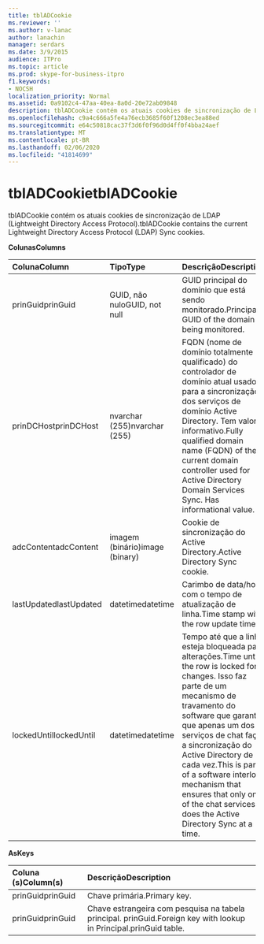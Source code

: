 ```yaml
---
title: tblADCookie
ms.reviewer: ''
ms.author: v-lanac
author: lanachin
manager: serdars
ms.date: 3/9/2015
audience: ITPro
ms.topic: article
ms.prod: skype-for-business-itpro
f1.keywords:
- NOCSH
localization_priority: Normal
ms.assetid: 0a9102c4-47aa-40ea-8a0d-20e72ab09848
description: tblADCookie contém os atuais cookies de sincronização de LDAP (Lightweight Directory Access Protocol).
ms.openlocfilehash: c9a4c666a5fe4a76ecb3685f60f1208ec3ea88ed
ms.sourcegitcommit: e64c50818cac37f3d6f0f96d0d4ff0f4bba24aef
ms.translationtype: MT
ms.contentlocale: pt-BR
ms.lasthandoff: 02/06/2020
ms.locfileid: "41814699"
---
```

# <a name="tbladcookie"></a><span data-ttu-id="1dc01-103">tblADCookie</span><span class="sxs-lookup"><span data-stu-id="1dc01-103">tblADCookie</span></span>
 
<span data-ttu-id="1dc01-104">tblADCookie contém os atuais cookies de sincronização de LDAP (Lightweight Directory Access Protocol).</span><span class="sxs-lookup"><span data-stu-id="1dc01-104">tblADCookie contains the current Lightweight Directory Access Protocol (LDAP) Sync cookies.</span></span>
  
<span data-ttu-id="1dc01-105">**Colunas**</span><span class="sxs-lookup"><span data-stu-id="1dc01-105">**Columns**</span></span>

|<span data-ttu-id="1dc01-106">**Coluna**</span><span class="sxs-lookup"><span data-stu-id="1dc01-106">**Column**</span></span>|<span data-ttu-id="1dc01-107">**Tipo**</span><span class="sxs-lookup"><span data-stu-id="1dc01-107">**Type**</span></span>|<span data-ttu-id="1dc01-108">**Descrição**</span><span class="sxs-lookup"><span data-stu-id="1dc01-108">**Description**</span></span>|
|:-----|:-----|:-----|
|<span data-ttu-id="1dc01-109">prinGuid</span><span class="sxs-lookup"><span data-stu-id="1dc01-109">prinGuid</span></span>  <br/> |<span data-ttu-id="1dc01-110">GUID, não nulo</span><span class="sxs-lookup"><span data-stu-id="1dc01-110">GUID, not null</span></span>  <br/> |<span data-ttu-id="1dc01-111">GUID principal do domínio que está sendo monitorado.</span><span class="sxs-lookup"><span data-stu-id="1dc01-111">Principal GUID of the domain being monitored.</span></span>  <br/> |
|<span data-ttu-id="1dc01-112">prinDCHost</span><span class="sxs-lookup"><span data-stu-id="1dc01-112">prinDCHost</span></span>  <br/> |<span data-ttu-id="1dc01-113">nvarchar (255)</span><span class="sxs-lookup"><span data-stu-id="1dc01-113">nvarchar (255)</span></span>  <br/> |<span data-ttu-id="1dc01-114">FQDN (nome de domínio totalmente qualificado) do controlador de domínio atual usado para a sincronização dos serviços de domínio Active Directory. Tem valor informativo.</span><span class="sxs-lookup"><span data-stu-id="1dc01-114">Fully qualified domain name (FQDN) of the current domain controller used for Active Directory Domain Services Sync. Has informational value.</span></span>  <br/> |
|<span data-ttu-id="1dc01-115">adcContent</span><span class="sxs-lookup"><span data-stu-id="1dc01-115">adcContent</span></span>  <br/> |<span data-ttu-id="1dc01-116">imagem (binário)</span><span class="sxs-lookup"><span data-stu-id="1dc01-116">image (binary)</span></span>  <br/> |<span data-ttu-id="1dc01-117">Cookie de sincronização do Active Directory.</span><span class="sxs-lookup"><span data-stu-id="1dc01-117">Active Directory Sync cookie.</span></span>  <br/> |
|<span data-ttu-id="1dc01-118">lastUpdated</span><span class="sxs-lookup"><span data-stu-id="1dc01-118">lastUpdated</span></span>  <br/> |<span data-ttu-id="1dc01-119">datetime</span><span class="sxs-lookup"><span data-stu-id="1dc01-119">datetime</span></span>  <br/> |<span data-ttu-id="1dc01-120">Carimbo de data/hora com o tempo de atualização de linha.</span><span class="sxs-lookup"><span data-stu-id="1dc01-120">Time stamp with the row update time.</span></span>  <br/> |
|<span data-ttu-id="1dc01-121">lockedUntil</span><span class="sxs-lookup"><span data-stu-id="1dc01-121">lockedUntil</span></span>  <br/> |<span data-ttu-id="1dc01-122">datetime</span><span class="sxs-lookup"><span data-stu-id="1dc01-122">datetime</span></span>  <br/> |<span data-ttu-id="1dc01-123">Tempo até que a linha esteja bloqueada para alterações.</span><span class="sxs-lookup"><span data-stu-id="1dc01-123">Time until the row is locked for changes.</span></span> <span data-ttu-id="1dc01-124">Isso faz parte de um mecanismo de travamento do software que garante que apenas um dos serviços de chat faça a sincronização do Active Directory de cada vez.</span><span class="sxs-lookup"><span data-stu-id="1dc01-124">This is part of a software interlock mechanism that ensures that only one of the chat services does the Active Directory Sync at a time.</span></span>  <br/> |
   
<span data-ttu-id="1dc01-125">**As**</span><span class="sxs-lookup"><span data-stu-id="1dc01-125">**Keys**</span></span>

|<span data-ttu-id="1dc01-126">**Coluna (s)**</span><span class="sxs-lookup"><span data-stu-id="1dc01-126">**Column(s)**</span></span>|<span data-ttu-id="1dc01-127">**Descrição**</span><span class="sxs-lookup"><span data-stu-id="1dc01-127">**Description**</span></span>|
|:-----|:-----|
|<span data-ttu-id="1dc01-128">prinGuid</span><span class="sxs-lookup"><span data-stu-id="1dc01-128">prinGuid</span></span>  <br/> |<span data-ttu-id="1dc01-129">Chave primária.</span><span class="sxs-lookup"><span data-stu-id="1dc01-129">Primary key.</span></span>  <br/> |
|<span data-ttu-id="1dc01-130">prinGuid</span><span class="sxs-lookup"><span data-stu-id="1dc01-130">prinGuid</span></span>  <br/> |<span data-ttu-id="1dc01-131">Chave estrangeira com pesquisa na tabela principal. prinGuid.</span><span class="sxs-lookup"><span data-stu-id="1dc01-131">Foreign key with lookup in Principal.prinGuid table.</span></span>  <br/> |
   

